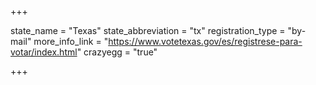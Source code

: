 +++

state_name = "Texas"
state_abbreviation = "tx"
registration_type = "by-mail"
more_info_link = "https://www.votetexas.gov/es/registrese-para-votar/index.html"
crazyegg = "true"

+++